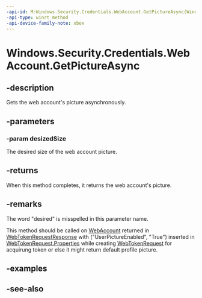 ```yaml
---
-api-id: M:Windows.Security.Credentials.WebAccount.GetPictureAsync(Windows.Security.Credentials.WebAccountPictureSize)
-api-type: winrt method
-api-device-family-note: xbox
---
```


<!-- Method syntax
public Windows.Foundation.IAsyncOperation<Windows.Storage.Streams.IRandomAccessStream> GetPictureAsync(Windows.Security.Credentials.WebAccountPictureSize desizedSize)
-->

# Windows.Security.Credentials.WebAccount.GetPictureAsync

## -description
Gets the web account's picture asynchronously.

## -parameters
### -param desizedSize
The desired size of the web account picture.

## -returns
When this method completes, it returns the web account's picture.

## -remarks
The word "desired" is misspelled in this parameter name.

This method should be called on [WebAccount](webaccount.md) returned in [WebTokenRequestResponse](webtokenrequestresponse.md) with ("UserPictureEnabled", "True") inserted in [WebTokenRequest.Properties](webtokenrequest_properties.md) while creating [WebTokenRequest](webtokenrequest.md) for acquirung token or else it might return default profile picture.

## -examples

## -see-also
